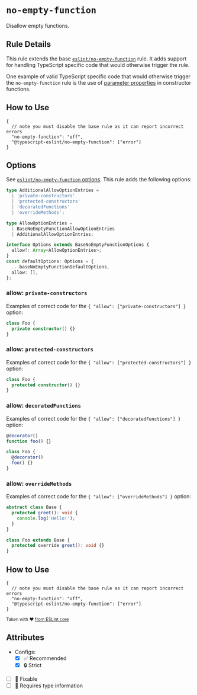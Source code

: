 # `no-empty-function`

Disallow empty functions.

## Rule Details

This rule extends the base [`eslint/no-empty-function`](https://eslint.org/docs/rules/no-empty-function) rule.
It adds support for handling TypeScript specific code that would otherwise trigger the rule.

One example of valid TypeScript specific code that would otherwise trigger the `no-empty-function` rule is the use of [parameter properties](https://www.typescriptlang.org/docs/handbook/classes.html#parameter-properties) in constructor functions.

## How to Use

```jsonc
{
  // note you must disable the base rule as it can report incorrect errors
  "no-empty-function": "off",
  "@typescript-eslint/no-empty-function": ["error"]
}
```

## Options

See [`eslint/no-empty-function` options](https://eslint.org/docs/rules/no-empty-function#options).
This rule adds the following options:

```ts
type AdditionalAllowOptionEntries =
  | 'private-constructors'
  | 'protected-constructors'
  | 'decoratedFunctions'
  | 'overrideMethods';

type AllowOptionEntries =
  | BaseNoEmptyFunctionAllowOptionEntries
  | AdditionalAllowOptionEntries;

interface Options extends BaseNoEmptyFunctionOptions {
  allow?: Array<AllowOptionEntries>;
}
const defaultOptions: Options = {
  ...baseNoEmptyFunctionDefaultOptions,
  allow: [],
};
```

### allow: `private-constructors`

Examples of correct code for the `{ "allow": ["private-constructors"] }` option:

```ts
class Foo {
  private constructor() {}
}
```

### allow: `protected-constructors`

Examples of correct code for the `{ "allow": ["protected-constructors"] }` option:

```ts
class Foo {
  protected constructor() {}
}
```

### allow: `decoratedFunctions`

Examples of correct code for the `{ "allow": ["decoratedFunctions"] }` option:

```ts
@decorator()
function foo() {}

class Foo {
  @decorator()
  foo() {}
}
```

### allow: `overrideMethods`

Examples of correct code for the `{ "allow": ["overrideMethods"] }` option:

```ts
abstract class Base {
  protected greet(): void {
    console.log('Hello!');
  }
}

class Foo extends Base {
  protected override greet(): void {}
}
```

## How to Use

```jsonc
{
  // note you must disable the base rule as it can report incorrect errors
  "no-empty-function": "off",
  "@typescript-eslint/no-empty-function": ["error"]
}
```

<sup>

Taken with ❤️ [from ESLint core](https://github.com/eslint/eslint/blob/main/docs/rules/no-empty-function.md)

</sup>

## Attributes

- Configs:
  - [x] ✅ Recommended
  - [x] 🔒 Strict
- [ ] 🔧 Fixable
- [ ] 💭 Requires type information
